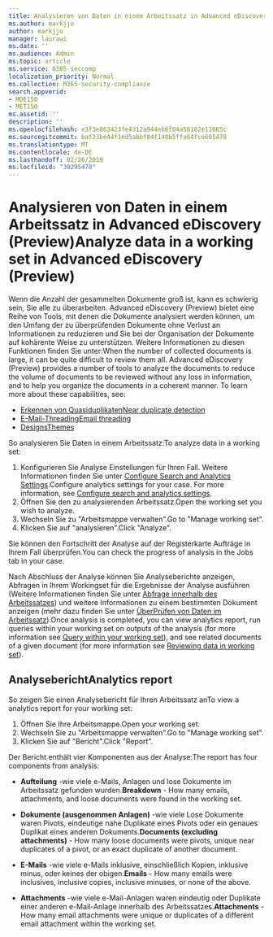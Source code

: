 ```yaml
---
title: Analysieren von Daten in einem Arbeitssatz in Advanced eDiscovery (Preview)
ms.author: markjjo
author: markjjo
manager: laurawi
ms.date: ''
ms.audience: Admin
ms.topic: article
ms.service: O365-seccomp
localization_priority: Normal
ms.collection: M365-security-compliance
search.appverid:
- MOE150
- MET150
ms.assetid: ''
description: ''
ms.openlocfilehash: e3f3e863423fe4312a944eb6f04a58182e11665c
ms.sourcegitcommit: baf23be44f1ed5abbf84f140b5ffa64fce605478
ms.translationtype: MT
ms.contentlocale: de-DE
ms.lasthandoff: 02/26/2019
ms.locfileid: "30295478"
---
```

# <a name="analyze-data-in-a-working-set-in-advanced-ediscovery-preview"></a><span data-ttu-id="a10b4-102">Analysieren von Daten in einem Arbeitssatz in Advanced eDiscovery (Preview)</span><span class="sxs-lookup"><span data-stu-id="a10b4-102">Analyze data in a working set in Advanced eDiscovery (Preview)</span></span>

<span data-ttu-id="a10b4-p101">Wenn die Anzahl der gesammelten Dokumente groß ist, kann es schwierig sein, Sie alle zu überarbeiten. Advanced eDiscovery (Preview) bietet eine Reihe von Tools, mit denen die Dokumente analysiert werden können, um den Umfang der zu überprüfenden Dokumente ohne Verlust an Informationen zu reduzieren und Sie bei der Organisation der Dokumente auf kohärente Weise zu unterstützen. Weitere Informationen zu diesen Funktionen finden Sie unter:</span><span class="sxs-lookup"><span data-stu-id="a10b4-p101">When the number of collected documents is large, it can be quite difficult to review them all. Advanced eDiscovery (Preview) provides a number of tools to analyze the documents to reduce the volume of documents to be reviewed without any loss in information, and to help you organize the documents in a coherent manner. To learn more about these capabilities, see:</span></span>

- [<span data-ttu-id="a10b4-106">Erkennen von Quasiduplikaten</span><span class="sxs-lookup"><span data-stu-id="a10b4-106">Near duplicate detection</span></span>](near-duplicates.md)
- [<span data-ttu-id="a10b4-107">E-Mail-Threading</span><span class="sxs-lookup"><span data-stu-id="a10b4-107">Email threading</span></span>](email-threading.md)
- [<span data-ttu-id="a10b4-108">Designs</span><span class="sxs-lookup"><span data-stu-id="a10b4-108">Themes</span></span>](themes.md)

<span data-ttu-id="a10b4-109">So analysieren Sie Daten in einem Arbeitssatz:</span><span class="sxs-lookup"><span data-stu-id="a10b4-109">To analyze data in a working set:</span></span>

1. <span data-ttu-id="a10b4-p102">Konfigurieren Sie Analyse Einstellungen für Ihren Fall. Weitere Informationen finden Sie unter [Configure Search and Analytics Settings](configure-search-analytics-settings.md).</span><span class="sxs-lookup"><span data-stu-id="a10b4-p102">Configure analytics settings for your case. For more information, see [Configure search and analytics settings](configure-search-analytics-settings.md).</span></span>
2. <span data-ttu-id="a10b4-112">Öffnen Sie den zu analysierenden Arbeitssatz.</span><span class="sxs-lookup"><span data-stu-id="a10b4-112">Open the working set you wish to analyze.</span></span>
3. <span data-ttu-id="a10b4-113">Wechseln Sie zu "Arbeitsmappe verwalten".</span><span class="sxs-lookup"><span data-stu-id="a10b4-113">Go to "Manage working set".</span></span>
4. <span data-ttu-id="a10b4-114">Klicken Sie auf "analysieren".</span><span class="sxs-lookup"><span data-stu-id="a10b4-114">Click "Analyze".</span></span>

<span data-ttu-id="a10b4-115">Sie können den Fortschritt der Analyse auf der Registerkarte Aufträge in Ihrem Fall überprüfen.</span><span class="sxs-lookup"><span data-stu-id="a10b4-115">You can check the progress of analysis in the Jobs tab in your case.</span></span>

 <span data-ttu-id="a10b4-116">Nach Abschluss der Analyse können Sie Analyseberichte anzeigen, Abfragen in Ihrem Workingset für die Ergebnisse der Analyse ausführen (Weitere Informationen finden Sie unter [Abfrage innerhalb des Arbeitssatzes](working-set-search.md)) und weitere Informationen zu einem bestimmten Dokument anzeigen (mehr dazu finden Sie unter [ ÜberPrüfen von Daten im Arbeitssatz](reviewing-data-in-working-set.md)).</span><span class="sxs-lookup"><span data-stu-id="a10b4-116">Once analysis is completed, you can view analytics report, run queries within your working set on outputs of the analysis (for more information see [Query within your working set](working-set-search.md)), and see related documents of a given document (for more information see [Reviewing data in working set](reviewing-data-in-working-set.md)).</span></span>

## <a name="analytics-report"></a><span data-ttu-id="a10b4-117">Analysebericht</span><span class="sxs-lookup"><span data-stu-id="a10b4-117">Analytics report</span></span>

<span data-ttu-id="a10b4-118">So zeigen Sie einen Analysebericht für Ihren Arbeitssatz an</span><span class="sxs-lookup"><span data-stu-id="a10b4-118">To view a analytics report for your working set:</span></span>

1. <span data-ttu-id="a10b4-119">Öffnen Sie Ihre Arbeitsmappe.</span><span class="sxs-lookup"><span data-stu-id="a10b4-119">Open your working set.</span></span>
2. <span data-ttu-id="a10b4-120">Wechseln Sie zu "Arbeitsmappe verwalten".</span><span class="sxs-lookup"><span data-stu-id="a10b4-120">Go to "Manage working set".</span></span>
3. <span data-ttu-id="a10b4-121">Klicken Sie auf "Bericht".</span><span class="sxs-lookup"><span data-stu-id="a10b4-121">Click "Report".</span></span>

<span data-ttu-id="a10b4-122">Der Bericht enthält vier Komponenten aus der Analyse:</span><span class="sxs-lookup"><span data-stu-id="a10b4-122">The report has four components from analysis:</span></span>

- <span data-ttu-id="a10b4-123">**Aufteilung** -wie viele e-Mails, Anlagen und lose Dokumente im Arbeitssatz gefunden wurden.</span><span class="sxs-lookup"><span data-stu-id="a10b4-123">**Breakdown** - How many emails, attachments, and loose documents were found in the working set.</span></span>

- <span data-ttu-id="a10b4-124">**Dokumente (ausgenommen Anlagen)** -wie viele Lose Dokumente waren Pivots, eindeutige nahe Duplikate eines Pivots oder ein genaues Duplikat eines anderen Dokuments.</span><span class="sxs-lookup"><span data-stu-id="a10b4-124">**Documents (excluding attachments)** - How many loose documents were pivots, unique near duplicates of a pivot, or an exact duplicate of another document.</span></span>

- <span data-ttu-id="a10b4-125">**E-Mails** -wie viele e-Mails inklusive, einschließlich Kopien, inklusive minus, oder keines der obigen.</span><span class="sxs-lookup"><span data-stu-id="a10b4-125">**Emails** - How many emails were inclusives, inclusive copies, inclusive minuses, or none of the above.</span></span>

- <span data-ttu-id="a10b4-126">**Attachments** -wie viele e-Mail-Anlagen waren eindeutig oder Duplikate einer anderen e-Mail-Anlage innerhalb des Arbeitssatzes.</span><span class="sxs-lookup"><span data-stu-id="a10b4-126">**Attachments** - How many email attachments were unique or duplicates of a different email attachment within the working set.</span></span>